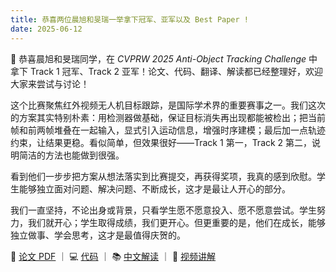 ```yaml
---
title: 恭喜两位晨旭和旻瑞一举拿下冠军、亚军以及 Best Paper !
date: 2025-06-12
---
```


🎉 恭喜晨旭和旻瑞同学，在 *CVPRW 2025 Anti-Object Tracking Challenge* 中拿下 Track 1 冠军、Track 2 亚军！论文、代码、翻译、解读都已经整理好，欢迎大家来尝试与讨论！

<!--more-->

这个比赛聚焦红外视频无人机目标跟踪，是国际学术界的重要赛事之一。我们这次的方案其实特别朴素：用检测器做基础，保证目标消失再出现都能被检出；把当前帧和前两帧堆叠在一起输入，显式引入运动信息，增强时序建模；最后加一点轨迹约束，让结果更稳。看似简单，但效果很好——Track 1 第一，Track 2 第二，说明简洁的方法也能做到很强。

看到他们一步步把方案从想法落实到比赛提交，再获得奖项，我真的感到欣慰。学生能够独立面对问题、解决问题、不断成长，这才是最让人开心的部分。

我们一直坚持，不论出身或背景，只看学生愿不愿意投入、愿不愿意尝试。学生努力，我们就开心；学生取得成绩，我们更开心。但更重要的是，他们在成长，能够独立做事、学会思考，这才是最值得庆贺的。

📄 [论文 PDF](https://openaccess.thecvf.com/content/CVPR2025W/Anti-UAV/papers/Peng_A_Simple_Detector_with_Frame_Dynamics_is_a_Strong_Tracker_CVPRW_2025_paper.pdf) ｜ 💻 [代码](https://github.com/facias914/A-Simple-Detector-is-a-Strong-Tracker) ｜ 📚 [中文解读](https://zhuanlan.zhihu.com/p/1898471813731816565) ｜ 🎥 [视频讲解](https://www.bilibili.com/video/BV13L75znEse/)

